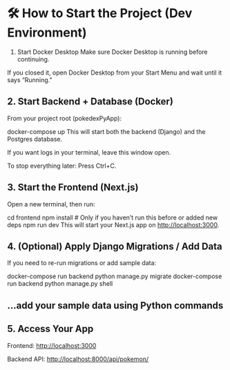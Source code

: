 # 🛠️ How to Start the Project (Dev Environment)

1. Start Docker Desktop
Make sure Docker Desktop is running before continuing.

If you closed it, open Docker Desktop from your Start Menu and wait until it says “Running.”

## 2. Start Backend + Database (Docker)

From your project root (pokedexPyApp):

docker-compose up
This will start both the backend (Django) and the Postgres database.

If you want logs in your terminal, leave this window open.

To stop everything later: Press Ctrl+C.

## 3. Start the Frontend (Next.js)

Open a new terminal, then run:

cd frontend
npm install        # Only if you haven’t run this before or added new deps
npm run dev
This will start your Next.js app on <http://localhost:3000>.

## 4. (Optional) Apply Django Migrations / Add Data

If you need to re-run migrations or add sample data:

docker-compose run backend python manage.py migrate
docker-compose run backend python manage.py shell

## ...add your sample data using Python commands

## 5. Access Your App

Frontend: <http://localhost:3000>

Backend API: <http://localhost:8000/api/pokemon/>

